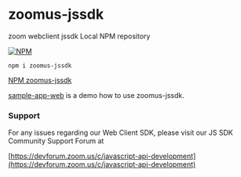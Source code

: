 # zoomus-jssdk
zoom webclient jssdk Local NPM repository

[![NPM](https://nodei.co/npm/zoomus-jssdk.png)](https://nodei.co/npm/zoomus-jssdk/)

```
npm i zoomus-jssdk
```

[NPM zoomus-jssdk](https://www.npmjs.com/package/zoomus-jssdk)

[sample-app-web](https://github.com/zoom/sample-app-web) is a demo how to use zoomus-jssdk.

### Support
For any issues regarding our Web Client SDK, please visit our JS SDK Community Support Forum at

[https://devforum.zoom.us/c/javascript-api-development](https://devforum.zoom.us/c/javascript-api-development)
